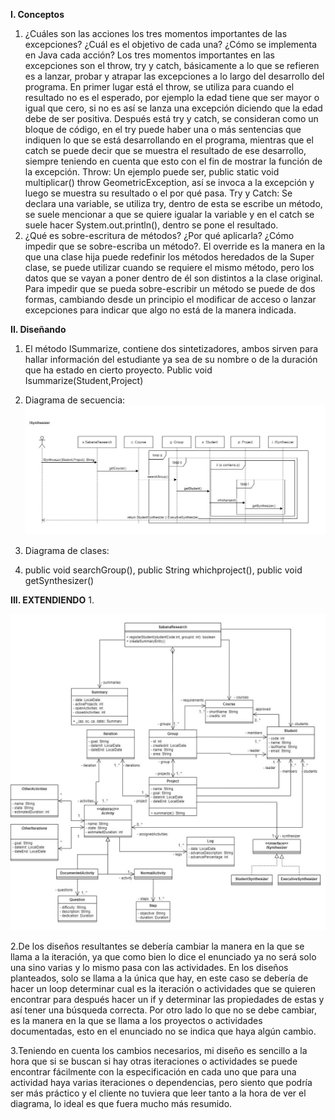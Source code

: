 **I. Conceptos** 
1.	¿Cuáles son las acciones los tres momentos importantes de las excepciones? ¿Cuál es el objetivo de cada una? ¿Cómo se implementa en Java cada acción?
Los tres momentos importantes en las excepciones son el throw, try y catch, básicamente a lo que se refieren es a lanzar, probar y atrapar las excepciones a lo largo del desarrollo del programa. En primer lugar está el throw, se utiliza para cuando el resultado no es el esperado, por ejemplo la edad tiene que ser mayor o igual que cero, si no es así se lanza una excepción diciendo que la edad debe de ser positiva. Después está try y catch, se consideran como un bloque de código, en el try puede haber una o más sentencias que indiquen lo que se está desarrollando en el programa, mientras que el catch se puede decir que se muestra el resultado de ese desarrollo, siempre teniendo en cuenta que esto con el fin de mostrar la función de la excepción.
Throw: Un ejemplo puede ser, public static void multiplicar() throw GeometricException, así se invoca a la excepción y luego se muestra su resultado o el por qué pasa.
Try y Catch: Se declara una variable, se utiliza try, dentro de esta se escribe un método, se suele mencionar a que se quiere igualar la variable y en el catch se suele hacer System.out.println(), dentro se pone el resultado. 
2.  ¿Qué es sobre-escritura de métodos? ¿Por qué aplicarla? ¿Cómo impedir que se sobre-escriba un método?.
El override es la manera en la que una clase hija puede redefinir los métodos heredados de la Super clase, se puede utilizar cuando se requiere el mismo método, pero los datos que se vayan a poner dentro de él son distintos a la clase original. Para impedir que se pueda sobre-escribir un método se puede de dos formas, cambiando desde un principio el modificar de acceso o lanzar excepciones para indicar que algo no está de la manera indicada. 

**II. Diseñando** 
1. El método ISummarize, contiene dos sintetizadores, ambos sirven para hallar información del estudiante ya sea de su nombre o de la duración que ha estado en cierto proyecto.
Public void Isummarize(Student,Project)
   
2. Diagrama de secuencia: 
![img_1.png](img_1.png)
  
   
3. Diagrama de clases:

4. public void searchGroup(), public String whichproject(), public void getSynthesizer()

**III. EXTENDIENDO**
1.

![img.png](img.png)

2.De los diseños resultantes se debería cambiar la manera en la que se llama a la iteración, ya que como bien lo dice el enunciado ya no será solo una sino varias y lo mismo pasa con las actividades. En los diseños planteados, solo se llama a la única que hay, en este caso se debería de hacer un loop determinar cual es la iteración o actividades que se quieren encontrar para después hacer un if y determinar las propiedades de estas y así tener una búsqueda correcta. 
Por otro lado lo que no se debe cambiar, es la manera en la que se llama a los proyectos o actividades documentadas, esto en el enunciado no se indica que haya algún cambio.

3.Teniendo en cuenta los cambios necesarios, mi diseño es sencillo a la hora que si se buscan si hay otras iteraciones o actividades se puede encontrar fácilmente con la especificación en cada uno que para una actividad haya varias iteraciones o dependencias, pero siento que podría ser más práctico y el cliente no tuviera que leer tanto a la hora de ver el diagrama, lo ideal es que fuera mucho más resumido. 
